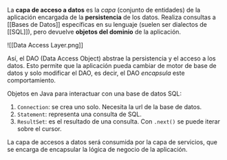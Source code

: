 La **capa de acceso a datos** es la _capa_ (conjunto de entidades) de la aplicación encargada de la **persistencia** de los datos. Realiza consultas a [[Bases de Datos]] específicas en su lenguaje (suelen ser dialectos de [[SQL]]), pero devuelve **objetos del dominio** de la aplicación.

![[Data Access Layer.png]]

Así, el DAO (Data Access Object) abstrae la persistencia y el acceso a los datos. Esto permite que la aplicación pueda cambiar de motor de base de datos y solo modificar el DAO, es decir, el DAO _encapsula_ este comportamiento.

Objetos en Java para interactuar con una base de datos SQL:

1. `Connection`: se crea uno solo. Necesita la url de la base de datos.
2. `Statement`: representa una consulta de SQL.
3. `ResultSet`: es el resultado de una consulta. Con `.next()` se puede iterar sobre el cursor.

La capa de accesos a datos será consumida por la capa de servicios, que se encarga de encapsular la lógica de negocio de la aplicación.
